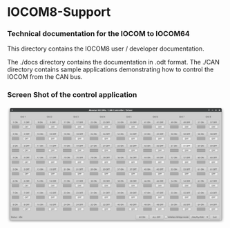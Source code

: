 # IOCOM8-Support

###  Technical documentation for the IOCOM to IOCOM64

  This directory contains the IOCOM8 user / developer documentation.

  The ./docs directory contains the documentation in .odt format. The ./CAN directory contains
  sample applications demonstrating how to control the IOCOM from the CAN bus.

### Screen Shot of the control application

![Screen Shot](screenshot.png)